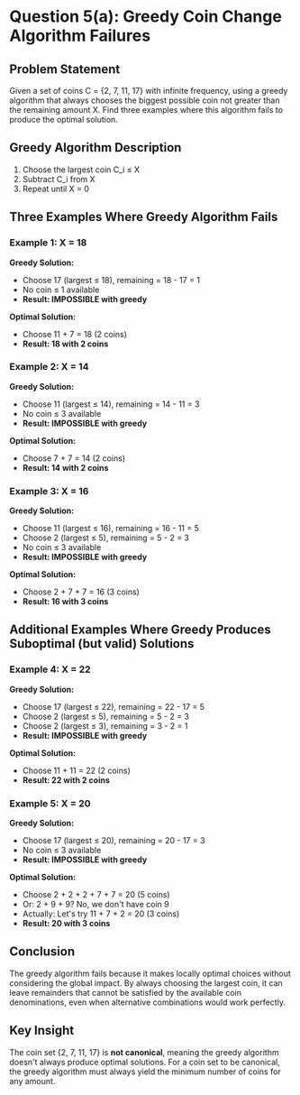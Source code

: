 # Question 5(a): Greedy Coin Change Algorithm Failures

## Problem Statement
Given a set of coins C = {2, 7, 11, 17} with infinite frequency, using a greedy algorithm that always chooses the biggest possible coin not greater than the remaining amount X. Find three examples where this algorithm fails to produce the optimal solution.

## Greedy Algorithm Description
1. Choose the largest coin C_i ≤ X
2. Subtract C_i from X
3. Repeat until X = 0

## Three Examples Where Greedy Algorithm Fails

### Example 1: X = 18
**Greedy Solution:**
- Choose 17 (largest ≤ 18), remaining = 18 - 17 = 1
- No coin ≤ 1 available
- **Result: IMPOSSIBLE with greedy**

**Optimal Solution:**
- Choose 11 + 7 = 18 (2 coins)
- **Result: 18 with 2 coins**

### Example 2: X = 14
**Greedy Solution:**
- Choose 11 (largest ≤ 14), remaining = 14 - 11 = 3
- No coin ≤ 3 available
- **Result: IMPOSSIBLE with greedy**

**Optimal Solution:**
- Choose 7 + 7 = 14 (2 coins)
- **Result: 14 with 2 coins**

### Example 3: X = 16
**Greedy Solution:**
- Choose 11 (largest ≤ 16), remaining = 16 - 11 = 5
- Choose 2 (largest ≤ 5), remaining = 5 - 2 = 3
- No coin ≤ 3 available
- **Result: IMPOSSIBLE with greedy**

**Optimal Solution:**
- Choose 2 + 7 + 7 = 16 (3 coins)
- **Result: 16 with 3 coins**

## Additional Examples Where Greedy Produces Suboptimal (but valid) Solutions

### Example 4: X = 22
**Greedy Solution:**
- Choose 17 (largest ≤ 22), remaining = 22 - 17 = 5
- Choose 2 (largest ≤ 5), remaining = 5 - 2 = 3
- Choose 2 (largest ≤ 3), remaining = 3 - 2 = 1
- **Result: IMPOSSIBLE with greedy**

**Optimal Solution:**
- Choose 11 + 11 = 22 (2 coins)
- **Result: 22 with 2 coins**

### Example 5: X = 20
**Greedy Solution:**
- Choose 17 (largest ≤ 20), remaining = 20 - 17 = 3
- No coin ≤ 3 available
- **Result: IMPOSSIBLE with greedy**

**Optimal Solution:**
- Choose 2 + 2 + 2 + 7 + 7 = 20 (5 coins)
- Or: 2 + 9 + 9? No, we don't have coin 9
- Actually: Let's try 11 + 7 + 2 = 20 (3 coins)
- **Result: 20 with 3 coins**

## Conclusion
The greedy algorithm fails because it makes locally optimal choices without considering the global impact. By always choosing the largest coin, it can leave remainders that cannot be satisfied by the available coin denominations, even when alternative combinations would work perfectly.

## Key Insight
The coin set {2, 7, 11, 17} is **not canonical**, meaning the greedy algorithm doesn't always produce optimal solutions. For a coin set to be canonical, the greedy algorithm must always yield the minimum number of coins for any amount.
